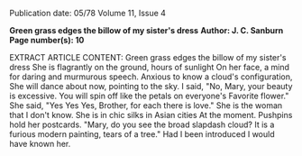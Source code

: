 Publication date: 05/78
Volume 11, Issue 4

**Green grass edges the billow of my sister's dress**
**Author: J. C. Sanburn**
**Page number(s): 10**

EXTRACT ARTICLE CONTENT:
Green grass edges the billow of my sister's dress 
She is flagrantly on the ground, hours of sunlight 
On her face, a mind for daring and murmurous speech. 
Anxious to know a cloud's configuration, 
She will dance about now, pointing to the sky. 
I said, "No, Mary, your beauty is excessive. 
You will spin off like the petals on everyone's 
Favorite flower." She said, "Yes Yes Yes, 
Brother, for each there is love." 
She is the woman that I don't know. 
She is in chic silks in Asian cities 
At the moment. Pushpins hold her postcards. 
"Mary, do you see the broad slapdash cloud? 
It is a furious modern painting, tears of a tree." 
Had I been introduced I would have known her.